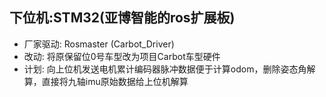 ## 下位机:STM32(亚博智能的ros扩展板)
- 厂家驱动: Rosmaster (Carbot_Driver)  
- 改动: 将原保留位0号车型改为项目Carbot车型硬件  
- 计划: 向上位机发送电机累计编码器脉冲数据便于计算odom，删除姿态角解算，直接将九轴imu原始数据给上位机解算